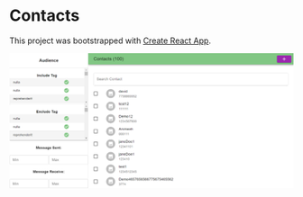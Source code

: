 # Contacts

This project was bootstrapped with [Create React App](https://github.com/facebook/create-react-app).

![My Image](public/chatdaddy.png)
